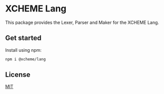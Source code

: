 # XCHEME Lang

This package provides the Lexer, Parser and Maker for the XCHEME Lang.

## Get started

Install using npm:

```sh
npm i @xcheme/lang
```

## License

[MIT](https://balmante.eti.br)
